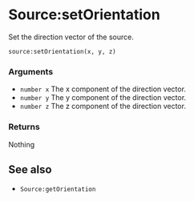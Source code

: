 <!--
category: reference
-->

Source:setOrientation
===

Set the direction vector of the source.

    source:setOrientation(x, y, z)

### Arguments

- `number x` The x component of the direction vector.
- `number y` The y component of the direction vector.
- `number z` The z component of the direction vector.

### Returns

Nothing

See also
---

- `Source:getOrientation`
